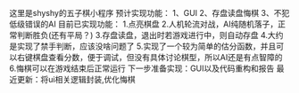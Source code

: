 这里是shyshy的五子棋小程序
预计实现功能：
1、GUI
2、存盘读盘悔棋
3、不犯低级错误的AI
目前已实现功能：
1.点亮棋盘
2.人机轮流对战，AI纯随机落子，正常判断胜负(还有平局？)
3.存盘读盘，退出时若游戏进行中，则自动存盘
4.大约是实现了禁手判断，应该没啥问题了
5.实现了一个较为简单的估分函数，并且可以右键棋盘查看分数，便于调试，但没有具体讨论棋型，所以AI还是有点智障的
6.悔棋可以在游戏结束后正常运行
下一步准备实现：GUI以及代码重构和报告
最近更新：将ui相关逻辑封装,优化悔棋